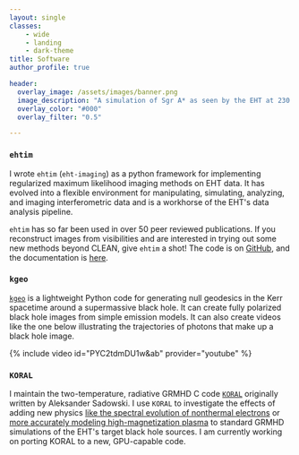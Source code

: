 ```yaml
---
layout: single
classes:
    - wide
    - landing
    - dark-theme
title: Software
author_profile: true

header:
  overlay_image: /assets/images/banner.png
  image_description: "A simulation of Sgr A* as seen by the EHT at 230 GHz" 
  overlay_color: "#000"
  overlay_filter: "0.5"

---
```

### `ehtim`

I wrote `ehtim`  (`eht-imaging`) as a python framework for implementing regularized maximum likelihood imaging methods on EHT data. It has evolved into a flexible environment for manipulating, simulating, analyzing, and imaging interferometric data and is a workhorse of the EHT's data analysis pipeline.

`ehtim` has so far been used in over 50 peer reviewed publications. If you reconstruct images from visibilities and are interested in trying out some new methods beyond CLEAN, give `ehtim` a shot! The code is on [GitHub](https://github.com/achael/eht-imaging), and the documentation is [here](https://achael.github.io/eht-imaging/).

### `kgeo`

[`kgeo`](https://github.com/achael/kgeo) is a lightweight Python code for generating null geodesics in the Kerr spacetime around a supermassive black hole. It can create fully polarized black hole images from simple emission models. It can also create videos like the one below illustrating the trajectories of photons that make up a black hole image. 

{% include video id="PYC2tdmDU1w&ab" provider="youtube" %}

### `KORAL`

I maintain the two-temperature, radiative GRMHD C code [`KORAL`](https://github.com/achael/koral_lite) originally written by Aleksander Sadowski. I use `KORAL` to investigate the effects of adding new physics [like the spectral evolution of nonthermal electrons](https://arxiv.org/abs/1704.05092) or [more accurately modeling high-magnetization plasma](https://arxiv.org/abs/2404.01471) to standard GRMHD simulations of the EHT's target black hole sources. I am currently working on porting KORAL to a new, GPU-capable code. 

<br/><br/>

